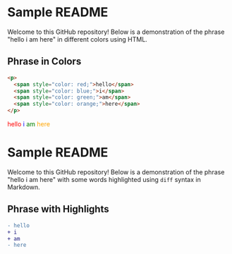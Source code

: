 # Sample README

Welcome to this GitHub repository! Below is a demonstration of the phrase "hello i am here" in different colors using HTML.

## Phrase in Colors

```html
<p>
  <span style="color: red;">hello</span>
  <span style="color: blue;">i</span>
  <span style="color: green;">am</span>
  <span style="color: orange;">here</span>
</p>
```

<p>
  <span style="color: red;">hello</span>
  <span style="color: blue;">i</span>
  <span style="color: green;">am</span>
  <span style="color: orange;">here</span>
</p>

# Sample README

Welcome to this GitHub repository! Below is a demonstration of the phrase "hello i am here" with some words highlighted using `diff` syntax in Markdown.

## Phrase with Highlights

```diff
- hello
+ i
+ am
- here
